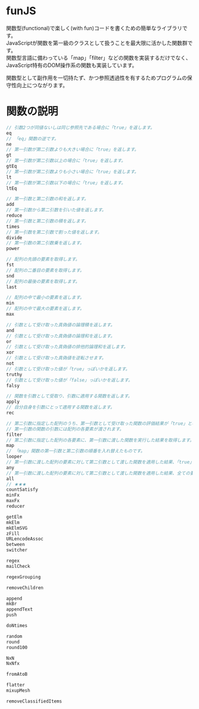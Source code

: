 # funJS

関数型(functional)で楽しく(with fun)コードを書くための簡単なライブラリです。  
JavaScriptが関数を第一級のクラスとして扱うことを最大限に活かした関数群です。  
関数型言語に備わっている「map」「filter」などの関数を実装するだけでなく、JavaScript特有のDOM操作系の関数も実装しています。  
  
関数型として副作用を一切持たず、かつ参照透過性を有するためプログラムの保守性向上につながります。  
  
# 関数の説明

```js
// 引数2つが同値ないしは同じ参照先である場合に「true」を返します。
eq
// 「eq」関数の逆です。
ne
// 第一引数が第二引数よりも大きい場合に「true」を返します。
gt
// 第一引数が第二引数以上の場合に「true」を返します。
gtEq
// 第一引数が第二引数よりも小さい場合に「true」を返します。
lt
// 第一引数が第二引数以下の場合に「true」を返します。
ltEq

// 第一引数と第二引数の和を返します。
add
// 第一引数から第二引数を引いた値を返します。
reduce
// 第一引数と第二引数の積を返します。
times
// 第一引数を第二引数で割った値を返します。
divide
// 第一引数の第二引数乗を返します。
power

// 配列の先頭の要素を取得します。
fst
// 配列の二番目の要素を取得します。
snd
// 配列の最後の要素を取得します。
last

// 配列の中で最小の要素を返します。
min
// 配列の中で最大の要素を返します。
max

// 引数として受け取った真偽値の論理積を返します。
and
// 引数として受け取った真偽値の論理和を返します。
or
// 引数として受け取った真偽値の排他的論理和を返します。
xor
// 引数として受け取った真偽値を逆転させます。
not
// 引数として受け取った値が「true」っぽいかを返します。
truthy
// 引数として受け取った値が「false」っぽいかを返します。
falsy

// 関数を引数として受取り、引数に適用する関数を返します。
apply
// 自分自身を引数にとって適用する関数を返します。
rec

// 第二引数に指定した配列のうち、第一引数として受け取った関数の評価結果が「true」となる要素だけを抽出します。
// 第一引数の関数の引数には配列の各要素が渡されます。
filter
// 第二引数に指定した配列の各要素に、第一引数に渡した関数を実行した結果を取得します。
map
// 「map」関数の第一引数と第二引数の順番を入れ替えたものです。
looper
// 第一引数に渡した配列の要素に対して第二引数として渡した関数を適用した結果、「true」となる要素がひとつでもあれば「true」を返します。
any
// 第一引数に渡した配列の要素に対して第二引数として渡した関数を適用した結果、全ての要素の評価結果が「true」となれば「true」を返します。
all
// ★★★
countSatisfy
minFx
maxFx
reducer

getElm
mkElm
mkElmSVG
zFill
URLencodeAssoc
between
switcher

regex
mailCheck

regexGrouping

removeChildren

append
mkBr
appendText
push

doNtimes

random
round
round100

NxN
NxNfx

fromAtoB

flatter
mixupMesh

removeClassifiedItems

```


